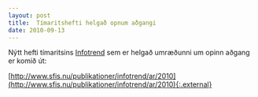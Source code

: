 ```yaml
---
layout: post
title:  Tímaritshefti helgað opnum aðgangi
date: 2010-09-13
---
```


Nýtt hefti tímaritsins [Infotrend](http://www.sfis.nu/publikationer/infotrend) sem er helgað umræðunni um opinn aðgang er komið út:

[http://www.sfis.nu/publikationer/infotrend/ar/2010](http://www.sfis.nu/publikationer/infotrend/ar/2010){:.external}
